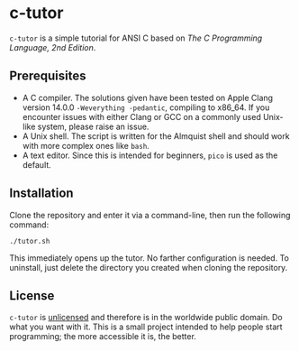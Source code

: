 # c-tutor
`c-tutor` is a simple tutorial for ANSI C based on *The C Programming Language, 2nd Edition*.

## Prerequisites
- A C compiler. The solutions given have been tested on Apple Clang version 14.0.0 `-Weverything -pedantic`, compiling to x86_64. If you encounter issues with either Clang or GCC on a commonly used Unix-like system, please raise an issue.
- A Unix shell. The script is written for the Almquist shell and should work with more complex ones like `bash`.
- A text editor. Since this is intended for beginners, `pico` is used as the default.

## Installation
Clone the repository and enter it via a command-line, then run the following command:
```
./tutor.sh
```
This immediately opens up the tutor. No farther configuration is needed.
To uninstall, just delete the directory you created when cloning the repository.

## License
`c-tutor` is [unlicensed](https://unlicense.org/) and therefore is in the worldwide public domain. Do what you want with it. This is a small project intended to help people start programming; the more accessible it is, the better.
